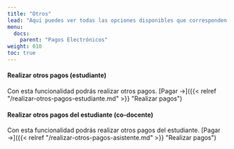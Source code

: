 ```yaml
---
title: "Otros"
lead: "Aquí puedes ver todas las opciones disponibles que corresponden a otros pagos"
menu:
  docs:
    parent: "Pagos Electrónicos"
weight: 010
toc: true
---
```


#### Realizar otros pagos (estudiante)

Con esta funcionalidad podrás realizar otros pagos. [Pagar →]({{< relref "/realizar-otros-pagos-estudiante.md" >}} "Realizar pagos")

#### Realizar otros pagos del estudiante (co-docente)

Con esta funcionalidad podrás realizar otros pagos del estudiante. [Pagar →]({{< relref "/realizar-otros-pagos-asistente.md" >}} "Realizar pagos")
